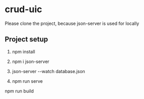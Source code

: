 # crud-uic
Please clone the project, because json-server is used for locally


## Project setup

1) npm install
2) npm i json-server

3) json-server --watch database.json
4) npm run serve

npm run build
